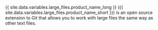 {{ site.data.variables.large_files.product_name_long }} ({{ site.data.variables.large_files.product_name_short }}) is an open source extension to Git that allows you to work with large files the same way as other text files.
